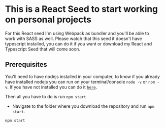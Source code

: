 # This is a React Seed to start working on personal projects

For this React seed I'm using Webpack as bundler and you'll be able to work with SASS as well.
Please watch that this seed it doesn't have typescript installed, you can do it if you want or download my React and Typescript Seed that will come soon.

## Prerequisites

You'll need to have nodejs installed in your computer, to know if you already have installed nodejs you can run on your terminal/console `node -v` or `npm -v`. If you have not installed you can do it [`here`](https://nodejs.org/en/).

Then all you have to do is run `npm start`

- Navigate to the folder where you download the repository and run `npm start`.

```
npm start
```
